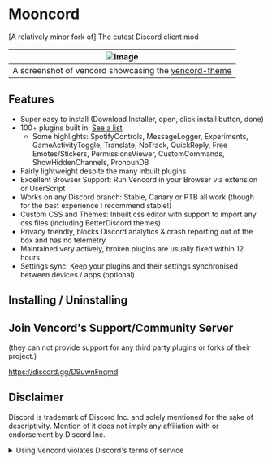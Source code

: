 # Mooncord

[A relatively minor fork of] The cutest Discord client mod

| ![image](https://github.com/Vendicated/Vencord/assets/45497981/706722b1-32de-4d99-bee9-93993b504334) |
|:--:|
| A screenshot of vencord showcasing the [vencord-theme](https://github.com/synqat/vencord-theme) |

## Features

-   Super easy to install (Download Installer, open, click install button, done)
-   100+ plugins built in: [See a list](https://vencord.dev/plugins)
    -   Some highlights: SpotifyControls, MessageLogger, Experiments, GameActivityToggle, Translate, NoTrack, QuickReply, Free Emotes/Stickers, PermissionsViewer, CustomCommands, ShowHiddenChannels, PronounDB
-   Fairly lightweight despite the many inbuilt plugins
-   Excellent Browser Support: Run Vencord in your Browser via extension or UserScript
-   Works on any Discord branch: Stable, Canary or PTB all work (though for the best experience I recommend stable!)
-   Custom CSS and Themes: Inbuilt css editor with support to import any css files (including BetterDiscord themes)
-   Privacy friendly, blocks Discord analytics & crash reporting out of the box and has no telemetry
-   Maintained very actively, broken plugins are usually fixed within 12 hours
-   Settings sync: Keep your plugins and their settings synchronised between devices / apps (optional)


## Installing / Uninstalling


## Join Vencord's Support/Community Server
(they can not provide support for any third party plugins or forks of their project.)

https://discord.gg/D9uwnFnqmd


## Disclaimer

Discord is trademark of Discord Inc. and solely mentioned for the sake of descriptivity.
Mention of it does not imply any affiliation with or endorsement by Discord Inc.

<details>
<summary>Using Vencord violates Discord's terms of service</summary>

Client modifications are against Discord’s Terms of Service.

However, Discord is pretty indifferent about them and there are no known cases of users getting banned for using client mods! So you should generally be fine as long as you don’t use any plugins that implement abusive behaviour. But no worries, all inbuilt plugins are safe to use!

Regardless, if your account is very important to you and it getting disabled would be a disaster for you, you should probably not use any client mods (not exclusive to Vencord), just to be safe

Additionally, make sure not to post screenshots with Vencord in a server where you might get banned for it

</details>
